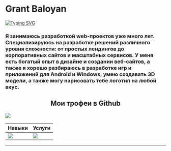 # Grant Baloyan
[![Typing SVG](https://readme-typing-svg.herokuapp.com?color=%2336BCF7&lines=Computer+science+student)](https://git.io/typing-svg)
<h3>Я занимаюсь разработкой web-проектов уже много лет. Специализируюсь на разработке решений различного уровня сложности: от простых лендингов до корпоративных сайтов и масштабных сервисов. У меня есть богатый опыт в дизайне и создании веб-сайтов, а также я хорошо разбираюсь в разработке игр и приложений для Android и Windows, умею создавать 3D модели, а также могу нарисовать тебе логотип на любой вкус. </h3>
<p align="center">  
  <h2 align="center">Мои трофеи в Github</h2>
</p>

<img src="https://github-profile-trophy.vercel.app/?username=GRANT-BALOYAN&theme=radical&margin-w=40&margin-h=40" />  

<p align="center">


|Навыки|Услуги|
|-|-|
|<img src="http://grant.uxp.ru/github/11.png" />|<img src="http://grant.uxp.ru/github/12.png" />
***
